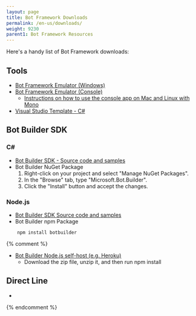 ```yaml
---
layout: page
title: Bot Framework Downloads
permalink: /en-us/downloads/
weight: 9230
parent1: Bot Framework Resources
---
```


Here's a handy list of Bot Framework downloads:

## Tools
* [Bot Framework Emulator (Windows)](https://aka.ms/bf-bc-emulator)
* [Bot Framework Emulator (Console)](https://aka.ms/bfemulator)  
    * [Instructions on how to use the console app on Mac and Linux with Mono](/en-us/tools/bot-framework-emulator/#mac-and-linux-support-using-command-line-emulator)
* [Visual Studio Template - C#](http://aka.ms/bf-bc-vstemplate)

## Bot Builder SDK

### C\#

* [Bot Builder SDK - Source code and samples](https://github.com/Microsoft/BotBuilder/tree/master/CSharp)
* Bot Builder NuGet Package
    1. Right-click on your project and select "Manage NuGet Packages".
    2. In the "Browse" tab, type "Microsoft.Bot.Builder".
    3. Click the "Install" button and accept the changes.



### Node.js

* [Bot Builder SDK Source code and samples](https://github.com/Microsoft/BotBuilder/tree/master/Node)
* Bot Builder npm Package

```
    npm install botbuilder
```

{% comment %}
* [Bot Builder Node.js self-host (e.g. Heroku)]()
    * Download the zip file, unzip it, and then run npm install

## Direct Line

* 
{% endcomment %}

